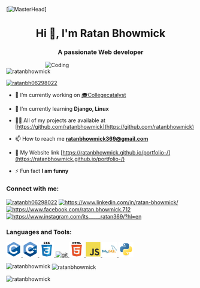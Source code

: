 
[![MasterHead](https://r7q6w9z6.rocketcdn.me/career/wp-content/uploads/2020/03/full-stack-development.gif)]

<h1 align="center">Hi 👋, I'm Ratan Bhowmick</h1>
<h3 align="center">A passionate Web developer</h3>
<img align="right" alt="Coding" width="400" src="https://cdn.dribbble.com/users/1162077/screenshots/3848914/programmer.gif">

<p align="left"> <img src="https://komarev.com/ghpvc/?username=ratanbhowmick&label=Profile%20views&color=0e75b6&style=flat" alt="ratanbhowmick" /> </p>

<p align="left"> <a href="https://twitter.com/ratanbh06298022" target="blank"><img src="https://img.shields.io/twitter/follow/ratanbh06298022?logo=twitter&style=for-the-badge" alt="ratanbh06298022" /></a> </p>

- 🔭 I’m currently working on [🎓Collegecatalyst](https://collegecatalyst.great-site.net/?i=2)

- 🌱 I’m currently learning **Django, Linux**

- 👨‍💻 All of my projects are available at [https://github.com/ratanbhowmick](https://github.com/ratanbhowmick)

- 📫 How to reach me **ratanbhowmick369@gmail.com**

- 📄 My Website link [https://ratanbhowmick.github.io/portfolio-/](https://ratanbhowmick.github.io/portfolio-/)

- ⚡ Fun fact **I am funny**

<h3 align="left">Connect with me:</h3>
<p align="left">
<a href="https://twitter.com/ratanbh06298022" target="blank"><img align="center" src="https://raw.githubusercontent.com/rahuldkjain/github-profile-readme-generator/master/src/images/icons/Social/twitter.svg" alt="ratanbh06298022" height="30" width="40" /></a>
<a href="https://linkedin.com/in/https://www.linkedin.com/in/ratan-bhowmick/" target="blank"><img align="center" src="https://raw.githubusercontent.com/rahuldkjain/github-profile-readme-generator/master/src/images/icons/Social/linked-in-alt.svg" alt="https://www.linkedin.com/in/ratan-bhowmick/" height="30" width="40" /></a>
<a href="https://fb.com/https://www.facebook.com/ratan.bhowmick.712" target="blank"><img align="center" src="https://raw.githubusercontent.com/rahuldkjain/github-profile-readme-generator/master/src/images/icons/Social/facebook.svg" alt="https://www.facebook.com/ratan.bhowmick.712" height="30" width="40" /></a>
<a href="https://instagram.com/https://www.instagram.com/its_____ratan369/?hl=en" target="blank"><img align="center" src="https://raw.githubusercontent.com/rahuldkjain/github-profile-readme-generator/master/src/images/icons/Social/instagram.svg" alt="https://www.instagram.com/its_____ratan369/?hl=en" height="30" width="40" /></a>
</p>

<h3 align="left">Languages and Tools:</h3>
<p align="left"> <a href="https://www.cprogramming.com/" target="_blank" rel="noreferrer"> <img src="https://raw.githubusercontent.com/devicons/devicon/master/icons/c/c-original.svg" alt="c" width="40" height="40"/> </a> <a href="https://www.w3schools.com/cpp/" target="_blank" rel="noreferrer"> <img src="https://raw.githubusercontent.com/devicons/devicon/master/icons/cplusplus/cplusplus-original.svg" alt="cplusplus" width="40" height="40"/> </a> <a href="https://www.w3schools.com/css/" target="_blank" rel="noreferrer"> <img src="https://raw.githubusercontent.com/devicons/devicon/master/icons/css3/css3-original-wordmark.svg" alt="css3" width="40" height="40"/> </a> <a href="https://git-scm.com/" target="_blank" rel="noreferrer"> <img src="https://www.vectorlogo.zone/logos/git-scm/git-scm-icon.svg" alt="git" width="40" height="40"/> </a> <a href="https://www.w3.org/html/" target="_blank" rel="noreferrer"> <img src="https://raw.githubusercontent.com/devicons/devicon/master/icons/html5/html5-original-wordmark.svg" alt="html5" width="40" height="40"/> </a> <a href="https://developer.mozilla.org/en-US/docs/Web/JavaScript" target="_blank" rel="noreferrer"> <img src="https://raw.githubusercontent.com/devicons/devicon/master/icons/javascript/javascript-original.svg" alt="javascript" width="40" height="40"/> </a> <a href="https://www.mysql.com/" target="_blank" rel="noreferrer"> <img src="https://raw.githubusercontent.com/devicons/devicon/master/icons/mysql/mysql-original-wordmark.svg" alt="mysql" width="40" height="40"/> </a> <a href="https://www.python.org" target="_blank" rel="noreferrer"> <img src="https://raw.githubusercontent.com/devicons/devicon/master/icons/python/python-original.svg" alt="python" width="40" height="40"/> </a> </p>

<p><img align="left" src="https://github-readme-stats.vercel.app/api/top-langs?username=ratanbhowmick&show_icons=true&locale=en&layout=compact" alt="ratanbhowmick" /></p>

<p>&nbsp;<img align="center" src="https://github-readme-stats.vercel.app/api?username=ratanbhowmick&show_icons=true&locale=en" alt="ratanbhowmick" /></p>

<p><img align="center" src="https://github-readme-streak-stats.herokuapp.com/?user=ratanbhowmick&" alt="ratanbhowmick" /></p>
